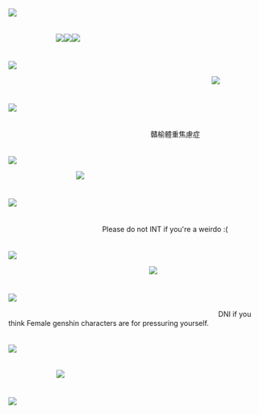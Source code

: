 ﾠ　ﾠ　ﾠ　ﾠ　ﾠ　ﾠ　ﾠ　ﾠ　ﾠ　ﾠ　ﾠ　ﾠ　ﾠ　ﾠ　ﾠ　ﾠ　ﾠ　ﾠ　ﾠ　![](https://64.media.tumblr.com/113f3eab6e017458cce6f32b0221f7da/958bbef947111069-96/s400x600/c107bdc61b40dab276e8ed09fc48b1629565eb17.pnj)

 ﾠ　ﾠ　ﾠ　ﾠ　ﾠ　ﾠ　ﾠ　ﾠ　ﾠ　ﾠ　ﾠ　ﾠ　ﾠ　ﾠ　ﾠ　ﾠ　ﾠ　ﾠ　ﾠ　ﾠ　ﾠ　ﾠ　ﾠ![](https://64.media.tumblr.com/7dd4f47032e314aa4cab8397a4883080/958bbef947111069-3c/s100x200/f0178b7a5a4abb547d7e00815b4f09f249e759d7.pnj)![](https://64.media.tumblr.com/987a72ccf86512ca2958edb45d71f86c/958bbef947111069-b4/s100x200/081be64af62b18b5ffceba0a0b64324c156622f3.jpg)![](https://64.media.tumblr.com/286f5cc62efe4a25424d1bffdb89efb0/958bbef947111069-f7/s100x200/71d9933b2cfc6fb8d743a191528cab5bacd92497.pnj)

ﾠ　ﾠ　ﾠ　ﾠ　ﾠ　ﾠ　ﾠ　ﾠ　ﾠ　ﾠ　ﾠ　ﾠ　ﾠ　ﾠ　ﾠ　ﾠ　ﾠ　ﾠ　ﾠ　![](https://64.media.tumblr.com/113f3eab6e017458cce6f32b0221f7da/958bbef947111069-96/s400x600/c107bdc61b40dab276e8ed09fc48b1629565eb17.pnj)

　ﾠ　ﾠ　ﾠ　ﾠ　ﾠ　ﾠ　ﾠ　ﾠ　ﾠ　ﾠ　ﾠ　ﾠ　ﾠ　ﾠ　ﾠ![](https://64.media.tumblr.com/6dd7a154dce54934e09f6e65c4029e9c/93da5e996c463ed5-46/s2048x3072/a99ee9f14f193859179ddf32c6e2d1dec0a27ac4.pnj)


ﾠ　ﾠ　ﾠ　ﾠ　ﾠ　ﾠ　ﾠ　ﾠ　ﾠ　ﾠ　ﾠ　ﾠ　ﾠ　ﾠ　ﾠ　ﾠ　ﾠ　ﾠ　ﾠ　![](https://64.media.tumblr.com/113f3eab6e017458cce6f32b0221f7da/958bbef947111069-96/s400x600/c107bdc61b40dab276e8ed09fc48b1629565eb17.pnj)

ﾠ　ﾠ　ﾠ　ﾠ　ﾠ　ﾠ　ﾠ　ﾠ　ﾠ　ﾠ　ﾠ　ﾠ　ﾠ　ﾠ　ﾠﾠ　ﾠ　ﾠ　ﾠ　ﾠ　ﾠ　ﾠ　ﾠ　ﾠ　ﾠ　ﾠ　ﾠ　ﾠ　　ﾠﾠ贛榆體重焦慮症

ﾠ　ﾠ　ﾠ　ﾠ　ﾠ　ﾠ　ﾠ　ﾠ　ﾠ　ﾠ　ﾠ　ﾠ　ﾠ　ﾠ　ﾠ　ﾠ　ﾠ　ﾠ　ﾠ　![](https://64.media.tumblr.com/113f3eab6e017458cce6f32b0221f7da/958bbef947111069-96/s400x600/c107bdc61b40dab276e8ed09fc48b1629565eb17.pnj)

　ﾠ　ﾠ　ﾠ　ﾠ　ﾠ![](https://64.media.tumblr.com/2659f1bef62c866c0f51a39fec471641/a50a28d55587bda5-91/s2048x3072/cc4c3da74448febec685f3ff10492b937a612247.pnj)

ﾠ　ﾠ　ﾠ　ﾠ　ﾠ　ﾠ　ﾠ　ﾠ　ﾠ　ﾠ　ﾠ　ﾠ　ﾠ　ﾠ　ﾠ　ﾠ　ﾠ　ﾠ　ﾠ　![](https://64.media.tumblr.com/113f3eab6e017458cce6f32b0221f7da/958bbef947111069-96/s400x600/c107bdc61b40dab276e8ed09fc48b1629565eb17.pnj)

ﾠ　ﾠ　ﾠ　ﾠ　ﾠ　ﾠ　ﾠ　ﾠ　ﾠ　ﾠ　ﾠ　ﾠ　ﾠ　ﾠ　ﾠﾠ　ﾠ　ﾠ　ﾠ　ﾠ　ﾠ　ﾠﾠ　ﾠ　ﾠ　ﾠﾠﾠPlease do not INT if you're a weirdo :(

ﾠ　ﾠ　ﾠ　ﾠ　ﾠ　ﾠ　ﾠ　ﾠ　ﾠ　ﾠ　ﾠ　ﾠ　ﾠ　ﾠ　ﾠ　ﾠ　ﾠ　ﾠ　ﾠ　![](https://64.media.tumblr.com/113f3eab6e017458cce6f32b0221f7da/958bbef947111069-96/s400x600/c107bdc61b40dab276e8ed09fc48b1629565eb17.pnj)

 ﾠ　ﾠ　ﾠ　ﾠ　ﾠ　ﾠ　ﾠ　ﾠ　ﾠﾠﾠﾠﾠ![](https://64.media.tumblr.com/518e2d992d14fc0f31fe19583139c1e8/7d5bf519d30bea95-37/s1280x1920/d86a6512cfb88ecec196ce0c220bc643b41016a9.pnj)


ﾠ　ﾠ　ﾠ　ﾠ　ﾠ　ﾠ　ﾠ　ﾠ　ﾠ　ﾠ　ﾠ　ﾠ　ﾠ　ﾠ　ﾠ　ﾠ　ﾠ　ﾠ　ﾠ　![](https://64.media.tumblr.com/113f3eab6e017458cce6f32b0221f7da/958bbef947111069-96/s400x600/c107bdc61b40dab276e8ed09fc48b1629565eb17.pnj)

ﾠ　ﾠ　ﾠ　ﾠ　ﾠ　ﾠ　ﾠ　ﾠ　ﾠ　ﾠ　ﾠ　ﾠ　ﾠ　ﾠ　ﾠﾠ　DNI if you think Female genshin characters are for pressuring yourself.

ﾠ　ﾠ　ﾠ　ﾠ　ﾠ　ﾠ　ﾠ　ﾠ　ﾠ　ﾠ　ﾠ　ﾠ　ﾠ　ﾠ　ﾠ　ﾠ　ﾠ　ﾠ　ﾠ　![](https://64.media.tumblr.com/113f3eab6e017458cce6f32b0221f7da/958bbef947111069-96/s400x600/c107bdc61b40dab276e8ed09fc48b1629565eb17.pnj)

ﾠ　ﾠ　ﾠ　ﾠ　ﾠ　ﾠ　ﾠ　ﾠ　ﾠ　ﾠ　ﾠ　ﾠ　ﾠ　ﾠ　ﾠ　ﾠ　ﾠ　ﾠ　　ﾠ　ﾠ　　ﾠ　![](https://64.media.tumblr.com/15a98792ca844d7daf7f32e24ab05447/7d5bf519d30bea95-08/s250x400/a80c9edcd878048bf6a49700edcb535d8734fc8e.gifv)



ﾠ　ﾠ　ﾠ　ﾠ　ﾠ　ﾠ　ﾠ　ﾠ　ﾠ　ﾠ　ﾠ　ﾠ　ﾠ　ﾠ　ﾠ　ﾠ　ﾠ　ﾠ　ﾠ　![](https://64.media.tumblr.com/2c4749f6100b209f15664f183f9c9b0b/958bbef947111069-28/s400x600/14c97375e5a27929b0e65386ee7a1738d750ae2a.pnj)
